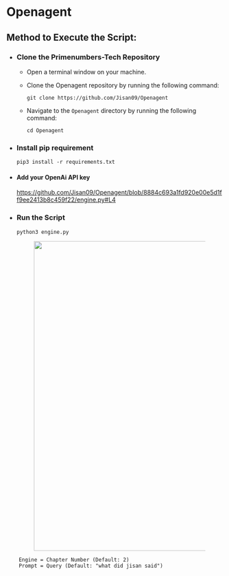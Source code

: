 # Openagent

## Method to Execute the Script:

- ### Clone the Primenumbers-Tech Repository

  - Open a terminal window on your machine.

  - Clone the Openagent repository by running the following command:

     ```
     git clone https://github.com/Jisan09/Openagent
     ```
  - Navigate to the `Openagent` directory by running the following command:

     ```
     cd Openagent
     ```
- ### Install pip requirement 
  ```
  pip3 install -r requirements.txt
  ```
- #### Add your OpenAi API key 
  https://github.com/Jisan09/Openagent/blob/8884c693a1fd920e00e5d1ff9ee2413b8c459f22/engine.py#L4
- ### Run the Script
  ```
  python3 engine.py
  ```
  <figure><img src="https://graph.org/file/b87a0c5a8d6870d18ce3c.jpg" width="720"></figure>
```
    Engine = Chapter Number (Default: 2)
    Prompt = Query (Default: "what did jisan said")
```
